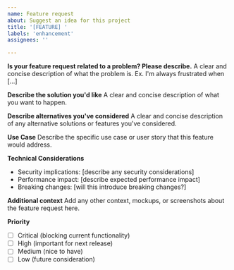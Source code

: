 ```yaml
---
name: Feature request
about: Suggest an idea for this project
title: '[FEATURE] '
labels: 'enhancement'
assignees: ''

---
```


**Is your feature request related to a problem? Please describe.**
A clear and concise description of what the problem is. Ex. I'm always frustrated when [...]

**Describe the solution you'd like**
A clear and concise description of what you want to happen.

**Describe alternatives you've considered**
A clear and concise description of any alternative solutions or features you've considered.

**Use Case**
Describe the specific use case or user story that this feature would address.

**Technical Considerations**
- Security implications: [describe any security considerations]
- Performance impact: [describe expected performance impact]
- Breaking changes: [will this introduce breaking changes?]

**Additional context**
Add any other context, mockups, or screenshots about the feature request here.

**Priority**
- [ ] Critical (blocking current functionality)
- [ ] High (important for next release)
- [ ] Medium (nice to have)
- [ ] Low (future consideration)
